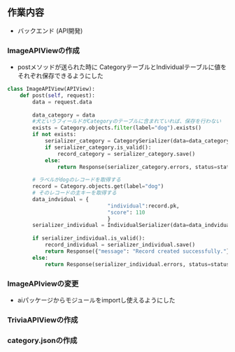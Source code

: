 ## 作業内容
- バックエンド (API開発)

### ImageAPIViewの作成
- postメソッドが送られた時に CategoryテーブルとIndividualテーブルに値をそれぞれ保存できるようにした

``` python
class ImageAPIView(APIView):
    def post(self, request):
        data = request.data
        
        data_category = data
        #犬というフィールドがCategoryのテーブルに含まれていれば、保存を行わない
        exists = Category.objects.filter(label="dog").exists()
        if not exists:
            serializer_category = CategorySerializer(data=data_category)
            if serializer_category.is_valid():
                record_category = serializer_category.save()            
            else:
                return Response(serializer_category.errors, status=status.HTTP_400_BAD_REQUEST)
            
        # ラベルがdogのレコードを取得する
        record = Category.objects.get(label="dog")
        # そのレコードの主キーを取得する
        data_indvidual = {
                                "individual":record.pk,
                                "score": 110
                                }
        serializer_individual = IndividualSerializer(data=data_indvidual)
        
        if serializer_individual.is_valid():
            record_individual = serializer_individual.save()
            return Response({"message": "Record created successfully."})
        else:
            return Response(serializer_individual.errors, status=status.HTTP_400_BAD_REQUEST)
```

### ImageAPIviewの変更
- aiパッケージからモジュールをimportし使えるようにした

### TriviaAPIViewの作成
### category.jsonの作成